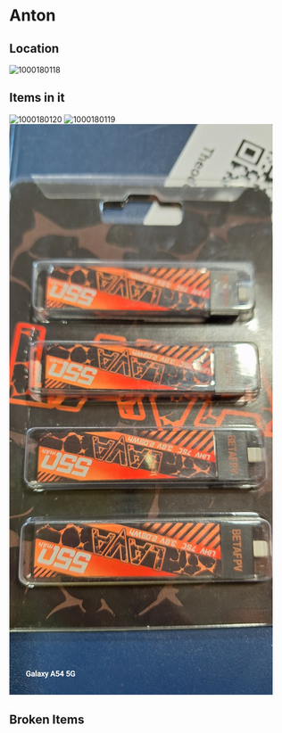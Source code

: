  # Anton

## Location 
![1000180118](8ded24e836585b5846e0d7fa57d4d1d7_MD5.jpg)


## Items in it
![1000180120](d289860e4ced25fd9f8b7f85cbaff74b_MD5.jpg)
![1000180119](ab4fda25cb725c63ca9d22d3e304e4c5_MD5.jpg)
![1000068154](7f8d2500327e72f6192c68c7f4489a55_MD5.jpg)


## Broken Items
